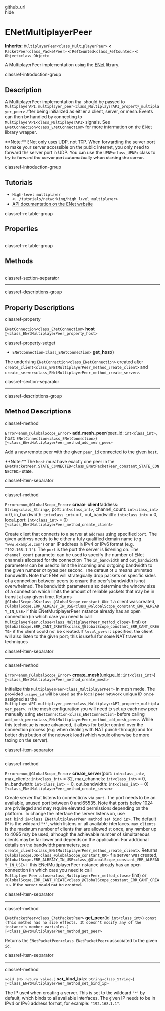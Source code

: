 github\_url  
hide

# ENetMultiplayerPeer

**Inherits:** `MultiplayerPeer<class_MultiplayerPeer>` **&lt;**
`PacketPeer<class_PacketPeer>` **&lt;** `RefCounted<class_RefCounted>`
**&lt;** `Object<class_Object>`

A MultiplayerPeer implementation using the
[ENet](http://enet.bespin.org/index.html) library.

classref-introduction-group

## Description

A MultiplayerPeer implementation that should be passed to
`MultiplayerAPI.multiplayer_peer<class_MultiplayerAPI_property_multiplayer_peer>`
after being initialized as either a client, server, or mesh. Events can
then be handled by connecting to `MultiplayerAPI<class_MultiplayerAPI>`
signals. See `ENetConnection<class_ENetConnection>` for more information
on the ENet library wrapper.

\*\*Note:\*\* ENet only uses UDP, not TCP. When forwarding the server
port to make your server accessible on the public Internet, you only
need to forward the server port in UDP. You can use the
`UPNP<class_UPNP>` class to try to forward the server port automatically
when starting the server.

classref-introduction-group

## Tutorials

-   `High-level multiplayer <../tutorials/networking/high_level_multiplayer>`
-   [API documentation on the ENet
    website](http://enet.bespin.org/usergroup0.html)

classref-reftable-group

## Properties

<table>
<tbody>
<tr>
</tr>
</tbody>
</table>

classref-reftable-group

## Methods

<table>
<tbody>
<tr>
</tr>
<tr>
</tr>
<tr>
</tr>
<tr>
</tr>
<tr>
</tr>
<tr>
</tr>
</tbody>
</table>

classref-section-separator

------------------------------------------------------------------------

classref-descriptions-group

## Property Descriptions

classref-property

`ENetConnection<class_ENetConnection>` **host**
`🔗<class_ENetMultiplayerPeer_property_host>`

classref-property-setget

-   `ENetConnection<class_ENetConnection>` **get\_host**()

The underlying `ENetConnection<class_ENetConnection>` created after
`create_client<class_ENetMultiplayerPeer_method_create_client>` and
`create_server<class_ENetMultiplayerPeer_method_create_server>`.

classref-section-separator

------------------------------------------------------------------------

classref-descriptions-group

## Method Descriptions

classref-method

`Error<enum_@GlobalScope_Error>` **add\_mesh\_peer**(peer\_id:
`int<class_int>`, host: `ENetConnection<class_ENetConnection>`)
`🔗<class_ENetMultiplayerPeer_method_add_mesh_peer>`

Add a new remote peer with the given `peer_id` connected to the given
`host`.

\*\*Note:\*\* The `host` must have exactly one peer in the
`ENetPacketPeer.STATE_CONNECTED<class_ENetPacketPeer_constant_STATE_CONNECTED>`
state.

classref-item-separator

------------------------------------------------------------------------

classref-method

`Error<enum_@GlobalScope_Error>` **create\_client**(address:
`String<class_String>`, port: `int<class_int>`, channel\_count:
`int<class_int>` = 0, in\_bandwidth: `int<class_int>` = 0,
out\_bandwidth: `int<class_int>` = 0, local\_port: `int<class_int>` = 0)
`🔗<class_ENetMultiplayerPeer_method_create_client>`

Create client that connects to a server at `address` using specified
`port`. The given address needs to be either a fully qualified domain
name (e.g. `"www.example.com"`) or an IP address in IPv4 or IPv6 format
(e.g. `"192.168.1.1"`). The `port` is the port the server is listening
on. The `channel_count` parameter can be used to specify the number of
ENet channels allocated for the connection. The `in_bandwidth` and
`out_bandwidth` parameters can be used to limit the incoming and
outgoing bandwidth to the given number of bytes per second. The default
of 0 means unlimited bandwidth. Note that ENet will strategically drop
packets on specific sides of a connection between peers to ensure the
peer's bandwidth is not overwhelmed. The bandwidth parameters also
determine the window size of a connection which limits the amount of
reliable packets that may be in transit at any given time. Returns
`@GlobalScope.OK<class_@GlobalScope_constant_OK>` if a client was
created,
`@GlobalScope.ERR_ALREADY_IN_USE<class_@GlobalScope_constant_ERR_ALREADY_IN_USE>`
if this ENetMultiplayerPeer instance already has an open connection (in
which case you need to call
`MultiplayerPeer.close<class_MultiplayerPeer_method_close>` first) or
`@GlobalScope.ERR_CANT_CREATE<class_@GlobalScope_constant_ERR_CANT_CREATE>`
if the client could not be created. If `local_port` is specified, the
client will also listen to the given port; this is useful for some NAT
traversal techniques.

classref-item-separator

------------------------------------------------------------------------

classref-method

`Error<enum_@GlobalScope_Error>` **create\_mesh**(unique\_id:
`int<class_int>`) `🔗<class_ENetMultiplayerPeer_method_create_mesh>`

Initialize this `MultiplayerPeer<class_MultiplayerPeer>` in mesh mode.
The provided `unique_id` will be used as the local peer network unique
ID once assigned as the
`MultiplayerAPI.multiplayer_peer<class_MultiplayerAPI_property_multiplayer_peer>`.
In the mesh configuration you will need to set up each new peer manually
using `ENetConnection<class_ENetConnection>` before calling
`add_mesh_peer<class_ENetMultiplayerPeer_method_add_mesh_peer>`. While
this technique is more advanced, it allows for better control over the
connection process (e.g. when dealing with NAT punch-through) and for
better distribution of the network load (which would otherwise be more
taxing on the server).

classref-item-separator

------------------------------------------------------------------------

classref-method

`Error<enum_@GlobalScope_Error>` **create\_server**(port:
`int<class_int>`, max\_clients: `int<class_int>` = 32, max\_channels:
`int<class_int>` = 0, in\_bandwidth: `int<class_int>` = 0,
out\_bandwidth: `int<class_int>` = 0)
`🔗<class_ENetMultiplayerPeer_method_create_server>`

Create server that listens to connections via `port`. The port needs to
be an available, unused port between 0 and 65535. Note that ports below
1024 are privileged and may require elevated permissions depending on
the platform. To change the interface the server listens on, use
`set_bind_ip<class_ENetMultiplayerPeer_method_set_bind_ip>`. The default
IP is the wildcard `"*"`, which listens on all available interfaces.
`max_clients` is the maximum number of clients that are allowed at once,
any number up to 4095 may be used, although the achievable number of
simultaneous clients may be far lower and depends on the application.
For additional details on the bandwidth parameters, see
`create_client<class_ENetMultiplayerPeer_method_create_client>`. Returns
`@GlobalScope.OK<class_@GlobalScope_constant_OK>` if a server was
created,
`@GlobalScope.ERR_ALREADY_IN_USE<class_@GlobalScope_constant_ERR_ALREADY_IN_USE>`
if this ENetMultiplayerPeer instance already has an open connection (in
which case you need to call
`MultiplayerPeer.close<class_MultiplayerPeer_method_close>` first) or
`@GlobalScope.ERR_CANT_CREATE<class_@GlobalScope_constant_ERR_CANT_CREATE>`
if the server could not be created.

classref-item-separator

------------------------------------------------------------------------

classref-method

`ENetPacketPeer<class_ENetPacketPeer>` **get\_peer**(id:
`int<class_int>`)
`const (This method has no side effects. It doesn't modify any of the instance's member variables.)`
`🔗<class_ENetMultiplayerPeer_method_get_peer>`

Returns the `ENetPacketPeer<class_ENetPacketPeer>` associated to the
given `id`.

classref-item-separator

------------------------------------------------------------------------

classref-method

`void (No return value.)` **set\_bind\_ip**(ip: `String<class_String>`)
`🔗<class_ENetMultiplayerPeer_method_set_bind_ip>`

The IP used when creating a server. This is set to the wildcard `"*"` by
default, which binds to all available interfaces. The given IP needs to
be in IPv4 or IPv6 address format, for example: `"192.168.1.1"`.
